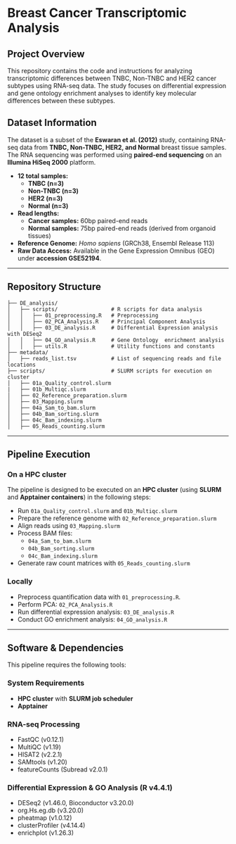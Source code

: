 # **Breast Cancer Transcriptomic Analysis**

## **Project Overview**
This repository contains the code and instructions for analyzing transcriptomic differences between TNBC, Non-TNBC and HER2 cancer subtypes using RNA-seq data. The study focuses on differential expression and gene ontology enrichment analyses to identify key molecular differences between these subtypes.

## **Dataset Information**
The dataset is a subset of the **Eswaran et al. (2012)** study, containing RNA-seq data from **TNBC, Non-TNBC, HER2, and Normal** breast tissue samples. The RNA sequencing was performed using **paired-end sequencing** on an **Illumina HiSeq 2000** platform.

- **12 total samples:**
  - **TNBC (n=3)**
  - **Non-TNBC (n=3)**
  - **HER2 (n=3)**
  - **Normal (n=3)**
- **Read lengths:**
  - **Cancer samples:** 60bp paired-end reads
  - **Normal samples:** 75bp paired-end reads (derived from organoid tissues)
- **Reference Genome:** *Homo sapiens* (GRCh38, Ensembl Release 113)
- **Raw Data Access:** Available in the Gene Expression Omnibus (GEO) under **accession GSE52194**.

---

## **Repository Structure**
```
├── DE_analysis/
│   ├── scripts/                 # R scripts for data analysis
│   │   ├── 01_preprocessing.R   # Preprocessing
│   │   ├── 02_PCA_Analysis.R    # Principal Component Analysis
│   │   ├── 03_DE_analysis.R     # Differential Expression analysis with DESeq2
│   │   ├── 04_GO_analysis.R     # Gene Ontology  enrichment analysis
│   │   ├── utils.R              # Utility functions and constants
├── metadata/
│   ├── reads_list.tsv           # List of sequencing reads and file locations
├── scripts/                     # SLURM scripts for execution on cluster
│   ├── 01a_Quality_control.slurm
|   ├── 01b_Multiqc.slurm
│   ├── 02_Reference_preparation.slurm
│   ├── 03_Mapping.slurm
│   ├── 04a_Sam_to_bam.slurm
│   ├── 04b_Bam_sorting.slurm
│   ├── 04c_Bam_indexing.slurm
│   ├── 05_Reads_counting.slurm
```

---

## **Pipeline Execution**
### **On a HPC cluster**
The pipeline is designed to be executed on an **HPC cluster** (using **SLURM** and **Apptainer containers**) in the following steps:
- Run `01a_Quality_control.slurm` and `01b_Multiqc.slurm`
- Prepare the reference genome with `02_Reference_preparation.slurm`
- Align reads using `03_Mapping.slurm`
- Process BAM files:
  - `04a_Sam_to_bam.slurm`
  - `04b_Bam_sorting.slurm`
  - `04c_Bam_indexing.slurm`
- Generate raw count matrices with `05_Reads_counting.slurm`

### **Locally**
- Preprocess quantification data with `01_preprocessing.R`.
- Perform PCA: `02_PCA_Analysis.R`
- Run differential expression analysis: `03_DE_analysis.R`
- Conduct GO enrichment analysis: `04_GO_analysis.R`

---

## **Software & Dependencies**
This pipeline requires the following tools:

### **System Requirements**
- **HPC cluster** with **SLURM job scheduler**
- **Apptainer**

### **RNA-seq Processing**
- FastQC (v0.12.1)
- MultiQC (v1.19)
- HISAT2 (v2.2.1)
- SAMtools (v1.20)
- featureCounts (Subread v2.0.1)

### **Differential Expression & GO Analysis (R v4.4.1)**
- DESeq2 (v1.46.0, Bioconductor v3.20.0)
- org.Hs.eg.db (v3.20.0)
- pheatmap (v1.0.12)
- clusterProfiler (v4.14.4)
- enrichplot (v1.26.3)
